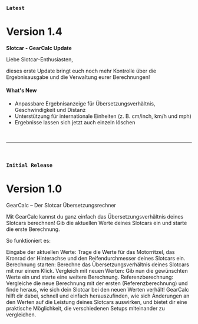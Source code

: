 

### `Latest`
# **Version 1.4**

**Slotcar - GearCalc Update**

Liebe Slotcar-Enthusiasten,

dieses erste Update bringt euch noch mehr Kontrolle über die Ergebnisausgabe und die Verwaltung eurer Berechnungen!

#### What's New
- Anpassbare Ergebnisanzeige für Übersetzungsverhältnis, Geschwindigkeit und Distanz
- Unterstützung für internationale Einheiten (z. B. cm/inch, km/h und mph)
- Ergebnisse lassen sich jetzt auch einzeln löschen


<br>

________
<br>

### `Initial Release`
# **Version 1.0**
GearCalc – Der Slotcar Übersetzungsrechner

Mit GearCalc kannst du ganz einfach das Übersetzungsverhältnis deines Slotcars berechnen! Gib die aktuellen Werte deines Slotcars ein und starte die erste Berechnung.

So funktioniert es:

Eingabe der aktuellen Werte: Trage die Werte für das Motorritzel, das Kronrad der Hinterachse und den Reifendurchmesser deines Slotcars ein.
Berechnung starten: Berechne das Übersetzungsverhältnis deines Slotcars mit nur einem Klick.
Vergleich mit neuen Werten: Gib nun die gewünschten Werte ein und starte eine weitere Berechnung.
Referenzberechnung: Vergleiche die neue Berechnung mit der ersten (Referenzberechnung) und finde heraus, wie sich dein Slotcar bei den neuen Werten verhält!
GearCalc hilft dir dabei, schnell und einfach herauszufinden, wie sich Änderungen an den Werten auf die Leistung deines Slotcars auswirken, und bietet dir eine praktische Möglichkeit, die verschiedenen Setups miteinander zu vergleichen.


<br>
